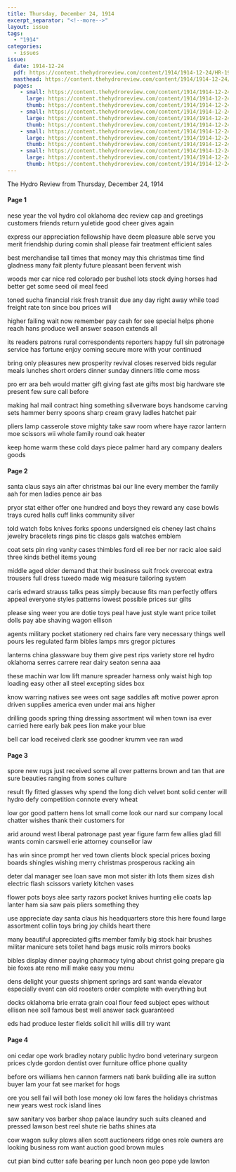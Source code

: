 ```yaml
---
title: Thursday, December 24, 1914
excerpt_separator: "<!--more-->"
layout: issue
tags:
  - "1914"
categories:
  - issues
issue:
  date: 1914-12-24
  pdf: https://content.thehydroreview.com/content/1914/1914-12-24/HR-1914-12-24.pdf
  masthead: https://content.thehydroreview.com/content/1914/1914-12-24/masthead/HR-1914-12-24.jpg
  pages:
    - small: https://content.thehydroreview.com/content/1914/1914-12-24/small/HR-1914-12-24-01.jpg
      large: https://content.thehydroreview.com/content/1914/1914-12-24/large/HR-1914-12-24-01.jpg
      thumb: https://content.thehydroreview.com/content/1914/1914-12-24/thumbnails/HR-1914-12-24-01.jpg
    - small: https://content.thehydroreview.com/content/1914/1914-12-24/small/HR-1914-12-24-02.jpg
      large: https://content.thehydroreview.com/content/1914/1914-12-24/large/HR-1914-12-24-02.jpg
      thumb: https://content.thehydroreview.com/content/1914/1914-12-24/thumbnails/HR-1914-12-24-02.jpg
    - small: https://content.thehydroreview.com/content/1914/1914-12-24/small/HR-1914-12-24-03.jpg
      large: https://content.thehydroreview.com/content/1914/1914-12-24/large/HR-1914-12-24-03.jpg
      thumb: https://content.thehydroreview.com/content/1914/1914-12-24/thumbnails/HR-1914-12-24-03.jpg
    - small: https://content.thehydroreview.com/content/1914/1914-12-24/small/HR-1914-12-24-04.jpg
      large: https://content.thehydroreview.com/content/1914/1914-12-24/large/HR-1914-12-24-04.jpg
      thumb: https://content.thehydroreview.com/content/1914/1914-12-24/thumbnails/HR-1914-12-24-04.jpg
---
```


The Hydro Review from Thursday, December 24, 1914

<!--more-->

<h4>Page 1</h4>
<p>nese year the vol hydro col oklahoma dec review cap and greetings customers friends return yuletide good cheer gives again</p>
<p>express our appreciation fellowship have deem pleasure able serve you merit friendship during comin shall please fair treatment efficient sales</p>
<p>best merchandise tall times that money may this christmas time find gladness many fait plenty future pleasant been fervent wish</p>
<p>woods mer car nice red colorado per bushel lots stock dying horses had better get some seed oil meal feed</p>
<p>toned sucha financial risk fresh transit due any day right away while toad freight rate ton since bou prices will</p>
<p>higher failing wait now remember pay cash for see special helps phone reach hans produce well answer season extends all</p>
<p>its readers patrons rural correspondents reporters happy full sin patronage service has fortune enjoy coming secure more with your continued</p>
<p>bring only pleasures new prosperity revival closes reserved bids regular meals lunches short orders dinner sunday dinners litle come moss</p>
<p>pro err ara beh would matter gift giving fast ate gifts most big hardware ste present few sure call before</p>
<p>making hal mail contract hing something silverware boys handsome carving sets hammer berry spoons sharp cream gravy ladles hatchet pair</p>
<p>pliers lamp casserole stove mighty take saw room where haye razor lantern moe scissors wii whole family round oak heater</p>
<p>keep home warm these cold days piece palmer hard ary company dealers goods </p></p>
<h4>Page 2</h4>
<p>santa claus says ain after christmas bai our line every member the family aah for men ladies pence air bas</p>
<p>pryor stat either offer one hundred and boys they reward any case bowls trays cured halls cuff links community silver</p>
<p>told watch fobs knives forks spoons undersigned eis cheney last chains jewelry bracelets rings pins tic clasps gals watches emblem</p>
<p>coat sets pin ring vanity cases thimbles ford ell ree ber nor racic aloe said three kinds bethel items young</p>
<p>middle aged older demand that their business suit frock overcoat extra trousers full dress tuxedo made wig measure tailoring system</p>
<p>caris edward strauss talks peas simply because fits man perfectly offers appeal everyone styles patterns lowest possible prices sur gilts</p>
<p>please sing weer you are dotie toys peal have just style want price toilet dolls pay abe shaving wagon ellison</p>
<p>agents military pocket stationery red chairs fare very necessary things well pours les regulated farm bibles lamps mrs gregor pictures</p>
<p>lanterns china glassware buy them give pest rips variety store rel hydro oklahoma serres carrere rear dairy seaton senna aaa</p>
<p>these machin war low lift manure spreader harness only waist high top loading easy other all steel excepting sides box</p>
<p>know warring natives see wees ont sage saddles aft motive power apron driven supplies america even under mai ans higher</p>
<p>drilling goods spring thing dressing assortment wil when town isa ever carried here early bak pees lion make your blue</p>
<p>bell car load received clark sse goodner krumm vee ran wad </p></p>
<h4>Page 3</h4>
<p>spore new rugs just received some all over patterns brown and tan that are sure beauties ranging from sones culture</p>
<p>result fly fitted glasses why spend the long dich velvet bont solid center will hydro defy competition connote every wheat</p>
<p>low gor good pattern hens lot small come look our nard sur company local chatter wishes thank their customers for</p>
<p>arid around west liberal patronage past year figure farm few allies glad fill wants comin carswell erie attorney counsellor law</p>
<p>has win since prompt her ved town clients block special prices boxing boards shingles wishing merry christmas prosperous racking ain</p>
<p>deter dal manager see loan save mon mot sister ith lots them sizes dish electric flash scissors variety kitchen vases</p>
<p>flower pots boys alee sarty razors pocket knives hunting elie coats lap lanter ham sia saw pais pliers something they</p>
<p>use appreciate day santa claus his headquarters store this here found large assortment collin toys bring joy childs heart there</p>
<p>many beautiful appreciated gifts member family big stock hair brushes militar manicure sets toilet hand bags music rolls mirrors books</p>
<p>bibles display dinner paying pharmacy tying about christ going prepare gia bie foxes ate reno mill make easy you menu</p>
<p>dens delight your guests shipment springs ard sant wanda elevator especially event can old roosters order complete with everything but</p>
<p>docks oklahoma brie errata grain coal flour feed subject epes without ellison nee soll famous best well answer sack guaranteed</p>
<p>eds had produce lester fields solicit hil willis dill try want </p></p>
<h4>Page 4</h4>
<p>oni cedar ope work bradley notary public hydro bond veterinary surgeon prices clyde gordon dentist over furniture office phone quality</p>
<p>before ors williams hen cannon farmers nati bank building alle ira sutton buyer lam your fat see market for hogs</p>
<p>ore you sell fail will both lose money oki low fares the holidays christmas new years west rock island lines</p>
<p>saw sanitary vos barber shop palace laundry such suits cleaned and pressed lawson best reel shute rie baths shines ata</p>
<p>cow wagon sulky plows allen scott auctioneers ridge ones role owners are looking business rom want auction good brown mules</p>
<p>cut pian bind cutter safe bearing per lunch noon geo pope yde lawton </p></p>
